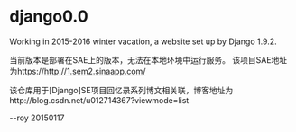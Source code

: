 # django0.0
Working in 2015-2016 winter vacation, a website set up by Django 1.9.2.

当前版本是部署在SAE上的版本，无法在本地环境中运行服务。
该项目SAE地址为https://http://1.sem2.sinaapp.com/

该仓库用于[Django]SE项目回忆录系列博文相关联，博客地址为http://blog.csdn.net/u012714367?viewmode=list

--roy 20150117
